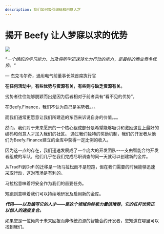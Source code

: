 ```yaml
---
description: 我们如何吸引编码和创意人才
---
```


# 揭开 Beefy 让人梦寐以求的优势

![](../.gitbook/assets/bulletin-beefys-coveted-advantages-revealed.png)

_"一个组织的学习能力，以及将所学迅速转化为行动的能力，是最终的商业竞争优势。"_

— 杰克韦尔奇，通用电气前董事长兼首席执行官

**在任何活动中，有些优势与资源有关，有些则与缺乏资源有关。**

劣势者往往能够脱颖而出是因为后者相对于前者具有“看不见的优势”。

在Beefy.Finance，我们不认为自己是劣势者。。。

而我们通常更愿意让我们所建造的东西来诉说自身的价值。。。

然而，我们对于未来愿景的一个核心组成部分是希望能够吸引和激励这世上最好的编码和创意人才加入我们的社区。 通过我们独特的奖励机制，我们的开发者从他们为Beefy.Finance建立的金库中获得一定比例的收入。

因为这一点的存在，我们迅速发展成了一个庞大的开发团队--一支由智能合约开发者组成的军队，他们几乎在我们完成尽职调查的同一天就可以创建新的金库。

从TradFi到DeFi的迁移是一场马拉松而不是短跑，但在我们需要的时候能够迅速采取行动，这对市场是有利的。

马拉松意味着将安全作为我们的首要任务。

短跑则意味着我们可以持续地研发及启用新的金库。

_**代码——以及编写它的人才——是这个领域的终极力量倍增器，它的杠杆优势正以惊人的速度复合。**_

如果您是一位倾向于未来回报而非传统资源的智能合约开发者，您知道在哪里可以找到我们。

